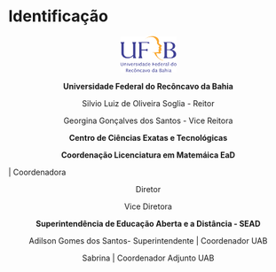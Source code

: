 
# Identificação


<center><img src="../imagens/ufrb.png" style="width:101px;height:65px"/></center>
<center><p><strong>Universidade Federal do Recôncavo da Bahia</strong></p></center>
<center><p>Silvio Luiz de Oliveira Soglia - Reitor</p></center>

<center><p>Georgina Gonçalves dos Santos - Vice Reitora</p></center>

<center><p><strong>Centro de Ciências Exatas e Tecnológicas</strong></p></center>

<center><p><strong>Coordenação Licenciatura em Matemáica EaD</strong></p></center>
<p> | Coordenadora </p> 

<center> 
<p> Diretor </p>
<p> Vice Diretora </p>

</center>

<center><p><strong>Superintendência de Educação Aberta e a Distância - SEAD </strong></p></center>
<center> Adilson Gomes dos Santos- Superintendente | Coordenador UAB</p></center>
<center><p> Sabrina
 | Coordenador Adjunto UAB</p></center> 


</center>

  

